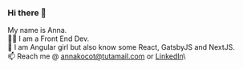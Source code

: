 ### Hi there 👋

My name is Anna.\
:woman_technologist: I am a Front End Dev. \
🔭 I am Angular girl but also know some React, GatsbyJS and NextJS. \
📫 Reach me @ annakocot@tutamail.com or [LinkedIn](https://www.linkedin.com/in/anna-kocot/)\


<!--
**annakocot/annakocot** is a ✨ _special_ ✨ repository because its `README.md` (this file) appears on your GitHub profile.

Here are some ideas to get you started:

- 🔭 I’m currently working on ...

:woman_office_worker:  I am looking for 
- 🌱 I’m currently learning 
- 👯 I’m looking to collaborate on ...
- 🤔 I’m looking for help with ...
- 💬 Ask me about ...
- 📫 How to reach me: ...
- 😄 Pronouns: ...
- ⚡ Fun fact: ...
-->
